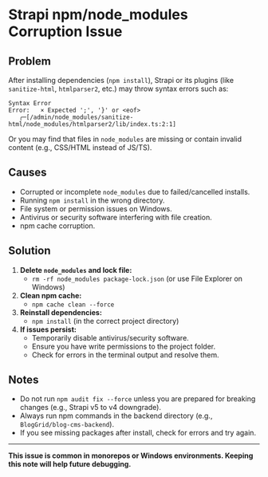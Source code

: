 # Strapi npm/node_modules Corruption Issue

## Problem
After installing dependencies (`npm install`), Strapi or its plugins (like `sanitize-html`, `htmlparser2`, etc.) may throw syntax errors such as:

```
Syntax Error
Error:   × Expected ';', '}' or <eof>
   ╭─[/admin/node_modules/sanitize-html/node_modules/htmlparser2/lib/index.ts:2:1]
```

Or you may find that files in `node_modules` are missing or contain invalid content (e.g., CSS/HTML instead of JS/TS).

## Causes
- Corrupted or incomplete `node_modules` due to failed/cancelled installs.
- Running `npm install` in the wrong directory.
- File system or permission issues on Windows.
- Antivirus or security software interfering with file creation.
- npm cache corruption.

## Solution
1. **Delete `node_modules` and lock file:**
   - `rm -rf node_modules package-lock.json` (or use File Explorer on Windows)
2. **Clean npm cache:**
   - `npm cache clean --force`
3. **Reinstall dependencies:**
   - `npm install` (in the correct project directory)
4. **If issues persist:**
   - Temporarily disable antivirus/security software.
   - Ensure you have write permissions to the project folder.
   - Check for errors in the terminal output and resolve them.

## Notes
- Do not run `npm audit fix --force` unless you are prepared for breaking changes (e.g., Strapi v5 to v4 downgrade).
- Always run npm commands in the backend directory (e.g., `BlogGrid/blog-cms-backend`).
- If you see missing packages after install, check for errors and try again.

---

**This issue is common in monorepos or Windows environments. Keeping this note will help future debugging.**
